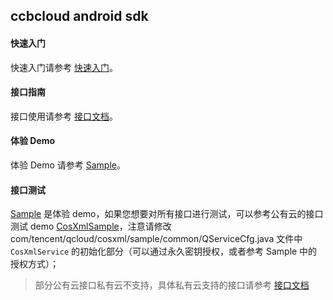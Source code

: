 ## ccbcloud android sdk

#### 快速入门 

快速入门请参考 [快速入门](https://github.com/ccbcloud/cos-android-sdk/blob/master/CSP%E5%BF%AB%E9%80%9F%E5%85%A5%E9%97%A8.md)。

#### 接口指南

接口使用请参考 [接口文档](https://github.com/ccbcloud/cos-android-sdk/blob/master/CSP%E6%8E%A5%E5%8F%A3%E6%96%87%E6%A1%A3.md)。

#### 体验 Demo

体验 Demo 请参考 [Sample](https://github.com/tencentyun/qcloud-sdk-android-samples/tree/master/QCloudCSPSample)。

#### 接口测试

[Sample](https://github.com/tencentyun/qcloud-sdk-android-samples/tree/master/QCloudCSPSample) 是体验 demo，如果您想要对所有接口进行测试，可以参考公有云的接口测试 demo [CosXmlSample](https://github.com/tencentyun/qcloud-sdk-android-samples/tree/master/QCloudCosXmlSample)，注意请修改 com/tencent/qcloud/cosxml/sample/common/QServiceCfg.java 文件中 `CosXmlService` 的初始化部分（可以通过永久密钥授权，或者参考 Sample 中的授权方式）；

> 部分公有云接口私有云不支持，具体私有云支持的接口请参考 [接口文档](https://github.com/tencentyun/qcloud-sdk-android-samples/blob/master/QCloudCSPSample/CSP文档/接口文档.md)
